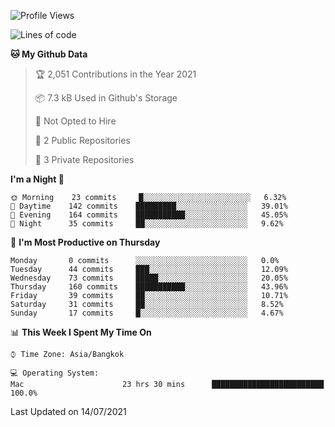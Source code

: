 <!--START_SECTION:waka-->
![Profile Views](http://img.shields.io/badge/Profile%20Views-3-blue)

![Lines of code](https://img.shields.io/badge/From%20Hello%20World%20I%27ve%20Written-21932%20lines%20of%20code-blue)

**🐱 My Github Data** 

> 🏆 2,051 Contributions in the Year 2021
 > 
> 📦 7.3 kB Used in Github's Storage 
 > 
> 🚫 Not Opted to Hire
 > 
> 📜 2 Public Repositories 
 > 
> 🔑 3 Private Repositories  
 > 
**I'm a Night 🦉** 

```text
🌞 Morning    23 commits     █░░░░░░░░░░░░░░░░░░░░░░░░   6.32% 
🌆 Daytime    142 commits    █████████░░░░░░░░░░░░░░░░   39.01% 
🌃 Evening    164 commits    ███████████░░░░░░░░░░░░░░   45.05% 
🌙 Night      35 commits     ██░░░░░░░░░░░░░░░░░░░░░░░   9.62%

```
📅 **I'm Most Productive on Thursday** 

```text
Monday       0 commits      ░░░░░░░░░░░░░░░░░░░░░░░░░   0.0% 
Tuesday      44 commits     ███░░░░░░░░░░░░░░░░░░░░░░   12.09% 
Wednesday    73 commits     █████░░░░░░░░░░░░░░░░░░░░   20.05% 
Thursday     160 commits    ███████████░░░░░░░░░░░░░░   43.96% 
Friday       39 commits     ██░░░░░░░░░░░░░░░░░░░░░░░   10.71% 
Saturday     31 commits     ██░░░░░░░░░░░░░░░░░░░░░░░   8.52% 
Sunday       17 commits     █░░░░░░░░░░░░░░░░░░░░░░░░   4.67%

```


📊 **This Week I Spent My Time On** 

```text
⌚︎ Time Zone: Asia/Bangkok

💻 Operating System: 
Mac                      23 hrs 30 mins      █████████████████████████   100.0%

```


 Last Updated on 14/07/2021
<!--END_SECTION:waka-->